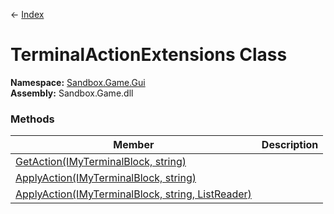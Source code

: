 ← [Index](Api-Index)

# TerminalActionExtensions Class

**Namespace:** [Sandbox.Game.Gui](Sandbox.Game.Gui)  
**Assembly:** Sandbox.Game.dll

### Methods

|Member|Description|
|---|---|
|[GetAction(IMyTerminalBlock, string)](Sandbox.Game.Gui.TerminalActionExtensions.GetAction)||
|[ApplyAction(IMyTerminalBlock, string)](Sandbox.Game.Gui.TerminalActionExtensions.ApplyAction)||
|[ApplyAction(IMyTerminalBlock, string, ListReader)](Sandbox.Game.Gui.TerminalActionExtensions.ApplyAction)||

